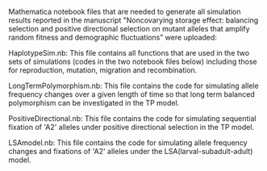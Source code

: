 Mathematica notebook files that are needed to generate all simulation results reported in the manuscript  "Noncovarying storage effect: balancing selection and positive directional selection on mutant alleles that amplify random fitness and demographic fluctuations" were uploaded:

HaplotypeSim.nb: This file contains all functions that are used in the two sets of simulations (codes in the two notebook files below) including those for reproduction, mutation, migration and recombination.

LongTermPolymorphism.nb: This file contains the code for simulating allele frequency changes over a given length of time so that long term balanced polymorphism can be investigated in the TP model.

PositiveDirectional.nb: This file contains the code for simulating sequential fixation of 'A2' alleles under positive directional selection in the TP model.

LSAmodel.nb: This file contains the code for simulating allele frequency changes and fixations of 'A2' alleles under the LSA(larval-subadult-adult) model.
